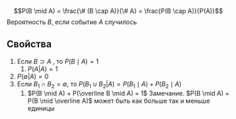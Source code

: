 $$P(B \mid A) = \frac{\# (B \cap A)}{\# A} = \frac{P(B \cap A)}{P(A)}$$
Вероятность $B$, если событие $A$ случилось
## Свойства
1. Если $B \supset A$ , то $P(B \mid A) = 1$ 
	1. $P(A | A) = 1$
2. $P(\emptyset | A) = 0$
3. Если $B_1 \cap B_2 = \emptyset$, то $P(B_1 \cup B_2 | A) = P(B_1 \mid A) + P(B_2 \mid A)$ 
	1. $P(B \mid A) + P(\overline B \mid A) = 1$
	    Замечание.   $P(B \mid A) + P(B \mid \overline A)$  может быть как больше так и меньше единицы